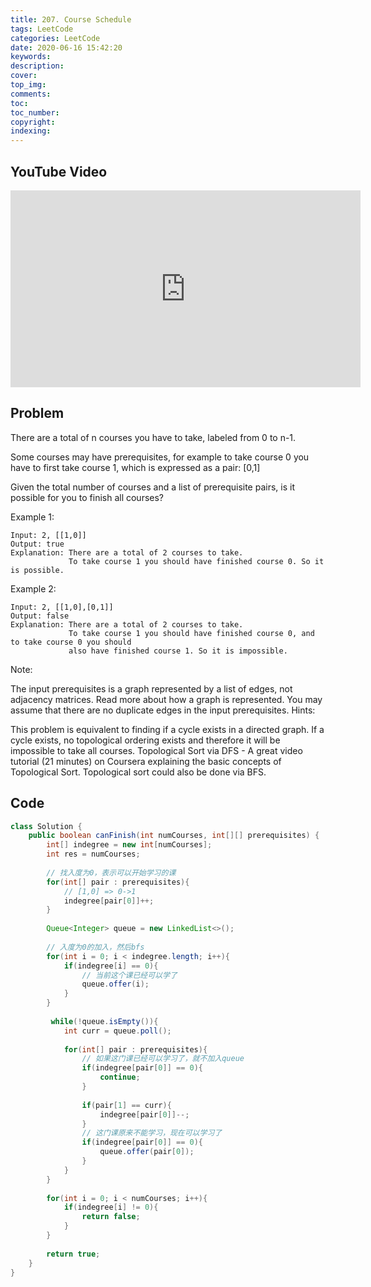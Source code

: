 ```yaml
---
title: 207. Course Schedule
tags: LeetCode
categories: LeetCode
date: 2020-06-16 15:42:20
keywords:
description:
cover:
top_img:
comments:
toc:
toc_number:
copyright:
indexing:
---
```

## YouTube Video
<iframe width="560" height="315" src="https://www.youtube.com/embed/oa6uR2yNG_s" frameborder="0" allow="accelerometer; autoplay; encrypted-media; gyroscope; picture-in-picture" allowfullscreen></iframe>

## Problem
There are a total of n courses you have to take, labeled from 0 to n-1.

Some courses may have prerequisites, for example to take course 0 you have to first take course 1, which is expressed as a pair: [0,1]

Given the total number of courses and a list of prerequisite pairs, is it possible for you to finish all courses?

Example 1:
```
Input: 2, [[1,0]] 
Output: true
Explanation: There are a total of 2 courses to take. 
             To take course 1 you should have finished course 0. So it is possible.
```
Example 2:
```
Input: 2, [[1,0],[0,1]]
Output: false
Explanation: There are a total of 2 courses to take. 
             To take course 1 you should have finished course 0, and to take course 0 you should
             also have finished course 1. So it is impossible.
```
Note:

The input prerequisites is a graph represented by a list of edges, not adjacency matrices. Read more about how a graph is represented.
You may assume that there are no duplicate edges in the input prerequisites.
 Hints:

This problem is equivalent to finding if a cycle exists in a directed graph. If a cycle exists, no topological ordering exists and therefore it will be impossible to take all courses.
Topological Sort via DFS - A great video tutorial (21 minutes) on Coursera explaining the basic concepts of Topological Sort.
Topological sort could also be done via BFS.

## Code
```java
class Solution {
    public boolean canFinish(int numCourses, int[][] prerequisites) {
        int[] indegree = new int[numCourses];
        int res = numCourses;
        
        // 找入度为0，表示可以开始学习的课
        for(int[] pair : prerequisites){
            // [1,0] => 0->1
            indegree[pair[0]]++;
        }
        
        Queue<Integer> queue = new LinkedList<>();
        
        // 入度为0的加入，然后bfs
        for(int i = 0; i < indegree.length; i++){
            if(indegree[i] == 0){
                // 当前这个课已经可以学了
                queue.offer(i);
            }
        }
        
         while(!queue.isEmpty()){
            int curr = queue.poll();
            
            for(int[] pair : prerequisites){
                // 如果这门课已经可以学习了，就不加入queue
                if(indegree[pair[0]] == 0){
                    continue;
                }
                
                if(pair[1] == curr){
                    indegree[pair[0]]--;
                }
                // 这门课原来不能学习，现在可以学习了
                if(indegree[pair[0]] == 0){
                    queue.offer(pair[0]);
                }
            }
        }
        
        for(int i = 0; i < numCourses; i++){
            if(indegree[i] != 0){
                return false;
            }
        }
        
        return true;
    }
}
```
